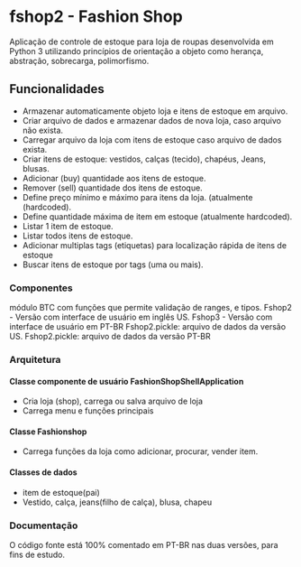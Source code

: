 # fshop2 - Fashion Shop

Aplicação de controle de estoque para loja de roupas desenvolvida em Python 3 utilizando princípios de orientação a objeto
como herança, abstração, sobrecarga, polimorfismo.

## Funcionalidades

- Armazenar automaticamente objeto loja e itens de estoque em arquivo.
- Criar arquivo de dados e armazenar dados de nova loja, caso arquivo não exista.
- Carregar arquivo da loja com itens de estoque caso arquivo de dados exista.
- Criar itens de estoque: vestidos, calças (tecido), chapéus, Jeans, blusas.
- Adicionar (buy) quantidade aos itens de estoque.
- Remover (sell) quantidade dos itens de estoque.
- Define preço mínimo e máximo para itens da loja.  (atualmente (hardcoded).
- Define quantidade máxima de item em estoque (atualmente hardcoded).
- Listar 1 item de estoque.
- Listar todos itens de estoque.
- Adicionar multiplas tags (etiquetas) para localização rápida de itens de estoque
- Buscar itens de estoque por tags (uma ou mais).

### Componentes

módulo BTC com funções que permite validação de ranges, e tipos.
Fshop2 - Versão com interface de usuário em inglês US.
Fshop3 - Versão com interface de usuário em PT-BR
Fshop2.pickle: arquivo de dados da versão US.
Fshop2.pickle: arquivo de dados da versão PT-BR

### Arquitetura

#### Classe componente de usuário FashionShopShellApplication

- Cria loja (shop), carrega ou salva arquivo de loja
- Carrega menu e funções principais

#### Classe Fashionshop

- Carrega funções da loja como adicionar, procurar, vender item.

#### Classes de dados

- item de estoque(pai)
- Vestido, calça, jeans(filho de calça), blusa, chapeu

### Documentação

O código fonte está 100% comentado em PT-BR nas duas versões, para fins de estudo.